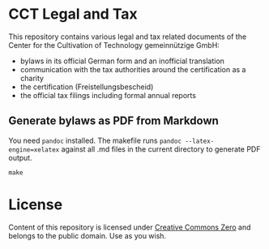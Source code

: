 # CCT Legal and Tax

This repository contains various legal and tax related documents of the Center for the Cultivation of Technology gemeinnützige GmbH:

 * bylaws in its official German form and an inofficial translation
 * communication with the tax authorities around the certification as a charity
 * the certification (Freistellungsbescheid)
 * the official tax filings including formal annual reports

## Generate bylaws as PDF from Markdown 

You need `pandoc` installed. The makefile runs `pandoc --latex-engine=xelatex` against all .md files in the current directory to generate PDF output.

```
make
```

# License
 
Content of this repository is licensed under [Creative Commons Zero](https://creativecommons.org/publicdomain/zero/1.0/) and belongs to the public domain. Use as you wish.
